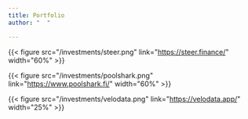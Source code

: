 ```yaml
---
title: Portfolio
author: "  "

---
```


{{< figure src="/investments/steer.png" link="https://steer.finance/" width="60%"  >}}

{{< figure src="/investments/poolshark.png" link="https://www.poolshark.fi/" width="60%" >}}

{{< figure src="/investments/velodata.png" link="https://velodata.app/" width="25%" >}}
